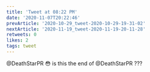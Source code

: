 ```yaml
---
title: 'Tweet at 08:22 PM'
date: '2020-11-07T20:22:46'
prevArticle: '2020-10-29_tweet-2020-10-29-19-31-02'
nextArticle: '2020-11-19_tweet-2020-11-19-20-11-28'
retweets: 0
likes: 2
tags: tweet
---
```

@DeathStarPR 😳 is this the end of @DeathStarPR ???